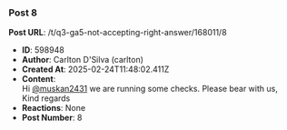 ### Post 8
**Post URL**: /t/q3-ga5-not-accepting-right-answer/168011/8
- **ID**: 598948
- **Author**: Carlton D'Silva (carlton)
- **Created At**: 2025-02-24T11:48:02.411Z
- **Content**:  
  Hi <a class="mention" href="/u/muskan2431">@muskan2431</a> we are running some checks.
Please bear with us,<br>
Kind regards
- **Reactions**: None
- **Post Number**: 8

